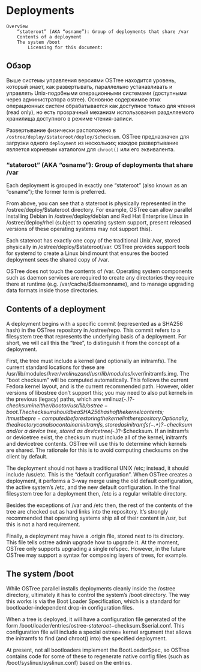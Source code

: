 # Deployments

    Overview
        “stateroot” (AKA “osname”): Group of deployments that share /var
        Contents of a deployment
        The system /boot
            Licensing for this document:

## Обзор

Выше системы управления версиями OSTree находится уровень, который знает, как развертывать, параллельно устанавливать и управлять Unix-подобными операционными системами (доступными через администратора ostree). 
Основное содержимое этих операционных систем обрабатывается как доступное только для чтения (read only), но есть прозрачный механизм использования разднляемого хранилища 
доступного в режиме чтения-записи.

Развертывание физически расположено в `/ostree/deploy/$stateroot/deploy/$checksum`. 
OSTree предназначен для  загрузки одного `deployment` из нескольких; каждое развертывание является корневым каталогом для `chroot()` или его эквивалента. 

### “stateroot” (AKA “osname”): Group of deployments that share /var

Each deployment is grouped in exactly one “stateroot” (also known as an “osname”); the former term is preferred.

From above, you can see that a stateroot is physically represented in the /ostree/deploy/$stateroot directory. For example, OSTree can allow parallel installing Debian in /ostree/deploy/debian and Red Hat Enterprise Linux in /ostree/deploy/rhel (subject to operating system support, present released versions of these operating systems may not support this).

Each stateroot has exactly one copy of the traditional Unix /var, stored physically in /ostree/deploy/$stateroot/var. OSTree provides support tools for systemd to create a Linux bind mount that ensures the booted deployment sees the shared copy of /var.

OSTree does not touch the contents of /var. Operating system components such as daemon services are required to create any directories they require there at runtime (e.g. /var/cache/$daemonname), and to manage upgrading data formats inside those directories.

## Contents of a deployment

A deployment begins with a specific commit (represented as a SHA256 hash) in the OSTree repository in /ostree/repo. This commit refers to a filesystem tree that represents the underlying basis of a deployment. For short, we will call this the “tree”, to distinguish it from the concept of a deployment.

First, the tree must include a kernel (and optionally an initramfs). The current standard locations for these are /usr/lib/modules/$kver/vmlinuz and /usr/lib/modules/$kver/initramfs.img. The “boot checksum” will be computed automatically. This follows the current Fedora kernel layout, and is the current recommended path. However, older versions of libostree don’t support this; you may need to also put kernels in the previous (legacy) paths, which are vmlinuz(-.*)?-$checksum in either /boot or /usr/lib/ostree-boot. The checksum should be a SHA256 hash of the kernel contents; it must be pre-computed before storing the kernel in the repository. Optionally, the directory can also contain an initramfs, stored as initramfs(-.*)?-$checksum and/or a device tree, stored as devicetree(-.*)?-$checksum. If an initramfs or devicetree exist, the checksum must include all of the kernel, initramfs and devicetree contents. OSTree will use this to determine which kernels are shared. The rationale for this is to avoid computing checksums on the client by default.

The deployment should not have a traditional UNIX /etc; instead, it should include /usr/etc. This is the “default configuration”. When OSTree creates a deployment, it performs a 3-way merge using the old default configuration, the active system’s /etc, and the new default configuration. In the final filesystem tree for a deployment then, /etc is a regular writable directory.

Besides the exceptions of /var and /etc then, the rest of the contents of the tree are checked out as hard links into the repository. It’s strongly recommended that operating systems ship all of their content in /usr, but this is not a hard requirement.

Finally, a deployment may have a .origin file, stored next to its directory. This file tells ostree admin upgrade how to upgrade it. At the moment, OSTree only supports upgrading a single refspec. However, in the future OSTree may support a syntax for composing layers of trees, for example.

## The system /boot

While OSTree parallel installs deployments cleanly inside the /ostree directory, ultimately it has to control the system’s /boot directory. The way this works is via the Boot Loader Specification, which is a standard for bootloader-independent drop-in configuration files.

When a tree is deployed, it will have a configuration file generated of the form /boot/loader/entries/ostree-$stateroot-$checksum.$serial.conf. This configuration file will include a special ostree= kernel argument that allows the initramfs to find (and chroot() into) the specified deployment.

At present, not all bootloaders implement the BootLoaderSpec, so OSTree contains code for some of these to regenerate native config files (such as /boot/syslinux/syslinux.conf) based on the entries.

